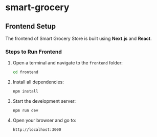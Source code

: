# smart-grocery
## Frontend Setup

The frontend of Smart Grocery Store is built using **Next.js** and **React**.

### Steps to Run Frontend

1. Open a terminal and navigate to the `frontend` folder:
   ```bash
   cd frontend
2. Install all dependencies:
    ```bash
   npm install
3. Start the development server:
    ```bash
    npm run dev
4. Open your browser and go to:
    ```bash
    http://localhost:3000
